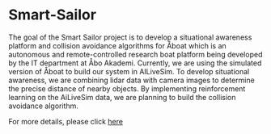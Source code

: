 # Smart-Sailor


The goal of the Smart Sailor project is to develop a situational awareness platform and collision avoidance algorithms for Åboat which is an autonomous and remote-controlled research boat platform being developed by the IT department at Åbo Akademi. Currently, we are using the simulated version of Åboat to build our system in AILiveSim. To develop situational awareness, we are combining lidar data with camera images to determine the precise distance of nearby objects. By implementing reinforcement learning on the AiLiveSim data, we are planning to build the collision avoidance algorithm. 

For more details, please click [here](https://github.com/husnulAbid/Smart-Sailor/blob/main/Smart%20Sailor%20Report.pdf)
